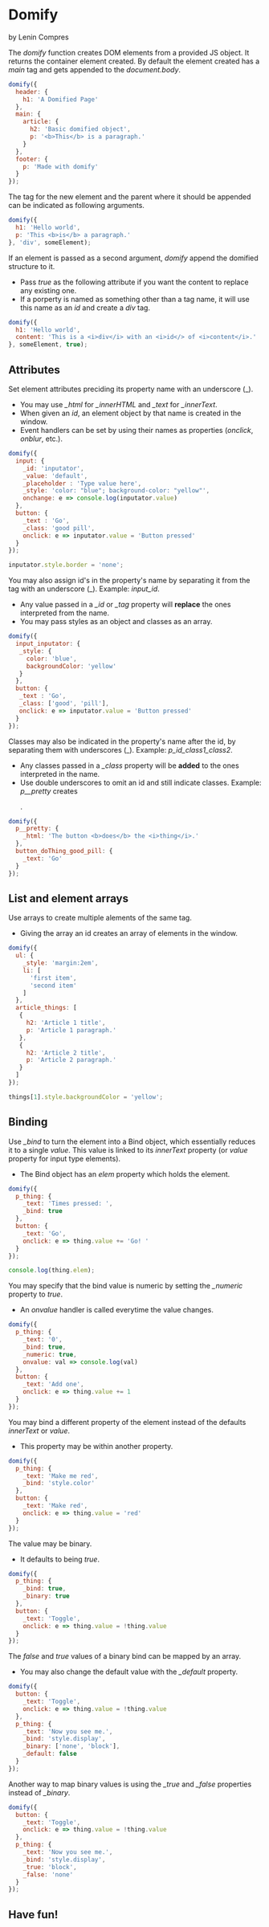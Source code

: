 # Domify
by Lenin Compres

The *domify* function creates DOM elements from a provided JS object. It returns the container element created. By default the element created has a *main* tag and gets appended to the *document.body*.

```javascript
domify({
  header: {
    h1: 'A Domified Page'
  },
  main: {
    article: {
      h2: 'Basic domified object',
      p: '<b>This</b> is a paragraph.'
    }
  },
  footer: {
    p: 'Made with domify'
  }
});
```
The tag for the new element and the parent where it should be appended can be indicated as following arguments.

```javascript
domify({
  h1: 'Hello world',
  p: 'This <b>is</b> a paragraph.'
}, 'div', someElement);
```

If an element is passed as a second argument, *domify* append the domified structure to it.
* Pass *true* as the following attribute if you want the content to replace any existing one.
* If a porperty is named as something other than a tag name, it will use this name as an *id* and create a *div* tag.

```javascript
domify({
  h1: 'Hello world',
  content: 'This is a <i>div</i> with an <i>id</> of <i>content</i>.'
}, someElement, true);
```

## Attributes

Set element attributes preciding its property name with an underscore (\_). 
* You may use *_html* for *_innerHTML* and *_text* for *_innerText*.
* When given an *id*, an element object by that name is created in the window.
* Event handlers can be set by using their names as properties (*onclick*, *onblur*, etc.).

```javascript
domify({
  input: {
    _id: 'inputator',
    _value: 'default',
    _placeholder : 'Type value here',
    _style: 'color: "blue"; background-color: "yellow"',
    onchange: e => console.log(inputator.value)
  },
  button: {
    _text : 'Go',
    _class: 'good pill',
    onclick: e => inputator.value = 'Button pressed'
  }
});

inputator.style.border = 'none';
```

You may also assign id\'s in the property\'s name by separating it from the tag with an underscore (\_). Example: *input_id*.
* Any value passed in a *_id* or *_tag* property will **replace** the ones interpreted from the name.
* You may pass styles as an object and classes as an array.

```javascript
domify({
  input_inputator: {
   _style: {
     color: 'blue',
     backgroundColor: 'yellow'
   }
  },
  button: {
   _text : 'Go',
   _class: ['good', 'pill'],
   onclick: e => inputator.value = 'Button pressed'
  }
});
```

Classes may also be indicated in the property\'s name after the id, by separating them with underscores (\_). Example: *p_id_class1_class2*.
* Any classes passed in a *_class* property will be **added** to the ones interpreted in the name.
* Use double underscores to omit an id and still indicate classes. Example: *p__pretty* creates *<p class="pretty">*.

```javascript
domify({
  p__pretty: {
    _html: 'The button <b>does</b> the <i>thing</i>.'
  },
  button_doThing_good_pill: {
    _text: 'Go'
  }
});
```

## List and element arrays

Use arrays to create multiple alements of the same tag.
* Giving the array an id creates an array of elements in the window.

```javascript
domify({
  ul: {
    _style: 'margin:2em',
    li: [
      'first item',
      'second item'
    ]
  },
  article_things: [
   {
     h2: 'Article 1 title',
     p: 'Article 1 paragraph.'
   },
   {
     h2: 'Article 2 title',
     p: 'Article 2 paragraph.'
   }
  ]
});

things[1].style.backgroundColor = 'yellow';
```

## Binding

Use *_bind* to turn the element into a Bind object, which essentially reduces it to a single *value*. This value is linked to its *innerText* property (or *value* property for input type elements).
* The Bind object has an *elem* property which holds the element.

```javascript
domify({
  p_thing: {
    _text: 'Times pressed: ',
    _bind: true
  },
  button: {
    _text: 'Go',
    onclick: e => thing.value += 'Go! '
  }
});

console.log(thing.elem);
```
You may specify that the bind value is numeric by setting the *_numeric* property to *true*.
* An *onvalue* handler is called everytime the value changes.

```javascript
domify({
  p_thing: {
    _text: '0',
    _bind: true,
    _numeric: true,
    onvalue: val => console.log(val)
  },
  button: {
    _text: 'Add one',
    onclick: e => thing.value += 1
  }
});
```

You may bind a different property of the element instead of the defaults *innerText* or *value*.
* This property may be within another property.

```javascript
domify({
  p_thing: {
    _text: 'Make me red',
    _bind: 'style.color'
  },
  button: {
    _text: 'Make red',
    onclick: e => thing.value = 'red'
  }
});
```

The value may be binary.
* It defaults to being *true*.

```javascript
domify({
  p_thing: {
    _bind: true,
    _binary: true
  },
  button: {
    _text: 'Toggle',
    onclick: e => thing.value = !thing.value
  }
});
```

The *false* and *true* values of a binary bind can be mapped by an array.
* You may also change the default value with the *_default* property.

```javascript
domify({
  button: {
    _text: 'Toggle',
    onclick: e => thing.value = !thing.value
  },
  p_thing: {
    _text: 'Now you see me.',
    _bind: 'style.display',
    _binary: ['none', 'block'],
    _default: false
  }
});
```

Another way to map binary values is using the *_true* and *_false* properties instead of *_binary*.

```javascript
domify({
  button: {
    _text: 'Toggle',
    onclick: e => thing.value = !thing.value
  },
  p_thing: {
    _text: 'Now you see me.',
    _bind: 'style.display',
    _true: 'block',
    _false: 'none'
  }
});
```

## Have fun!
